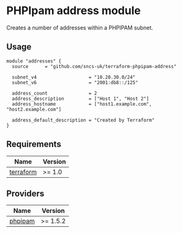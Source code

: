 # PHPIpam address module

Creates a number of addresses within a PHPIPAM subnet.


## Usage
```hcl
module "addresses" {
  source      = "github.com/sncs-uk/terraform-phpipam-address"

  subnet_v4                   = "10.20.30.0/24"
  subnet_v6                   = "2001:db8::/125"

  address_count               = 2
  address_description         = ["Host 1", "Host 2"]
  address_hostname            = ["host1.example.com", "host2.example.com"]

  address_default_description = "Created by Terraform"
}
```

## Requirements
| Name | Version |
|------|---------|
| <a name="requirement_terraform"></a> [terraform](#requirement\_terraform) | >= 1.0 |

## Providers

| Name | Version |
|------|---------|
| <a name="provider_phpipam"></a> [phpipam](#provider\_phpipam) | >= 1.5.2 |
